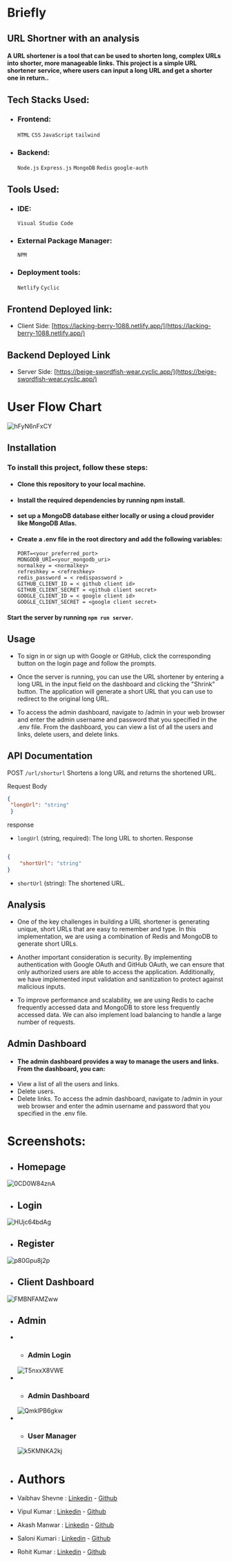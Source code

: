 # Briefly 
## URL Shortner with an analysis 

#### A URL shortener is a tool that can be used to shorten long, complex URLs into shorter, more manageable links. This project is a simple URL shortener service, where users can input a long URL and get a shorter one in return..
## Tech Stacks Used:
- ### Frontend: 
  `HTML` `CSS` `JavaScript` `tailwind`
- ### Backend: 
  `Node.js` `Express.js` `MongoDB` `Redis` `google-auth`

## Tools Used:
 - ### IDE:
    `Visual Studio Code` 
 - ### External Package Manager: 
    `NPM` 
 - ### Deployment tools:
    `Netlify` `Cyclic`

## Frontend Deployed link:
- Client Side: [https://lacking-berry-1088.netlify.app/](https://lacking-berry-1088.netlify.app/)

## Backend Deployed Link
- Server Side: [https://beige-swordfish-wear.cyclic.app/](https://beige-swordfish-wear.cyclic.app/)

# User Flow Chart 
<img src="https://imagetolink.com/ib/hFyN6nFxCY.png" alt="hFyN6nFxCY"/>

## Installation
 ### To install this project, follow these steps:

- #### Clone this repository to your local machine.
- #### Install the required dependencies by running npm install.
- #### set up a MongoDB database either locally or using a cloud provider like MongoDB Atlas.
- #### Create a .env file in the root directory and add the following variables: 
      PORT=<your_preferred_port>
      MONGODB_URI=<your_mongodb_uri>
      normalkey = <normalkey>
      refreshkey = <refreshkey>
      redis_password = < redispassword >
      GITHUB_CLIENT_ID = < github client id>
      GITHUB_CLIENT_SECRET = <github client secret>
      GOOGLE_CLIENT_ID = < google client id>
      GOOGLE_CLIENT_SECRET = <google client secret>
                                               
#### Start the server by running `npm run server`.
## Usage
  - To sign in or sign up with Google or GitHub, click the corresponding button on the login page and follow the prompts.
  - Once the server is running, you can use the URL shortener by entering a long URL in the input field on the dashboard and clicking the "Shrink" button. The application will generate a short URL that you can use to redirect to the original long URL.



 - To access the admin dashboard, navigate to /admin in your web browser and enter the admin username and password that you specified in the .env file. From the dashboard, you can view a list of all the users and links, delete users, and delete links.

## API Documentation
POST ```/url/shorturl```
Shortens a long URL and returns the shortened URL.

   Request Body
   ```json
   {
    "longUrl": "string"
    }

```
response

- `longUrl` (string, required): The long URL to shorten.
Response
```json

{
    "shortUrl": "string"
}
```
- `shortUrl` (string): The shortened URL.

## Analysis
-  One of the key challenges in building a URL shortener is generating unique, short URLs that are easy to remember and type. In this implementation, we are using a combination of Redis and MongoDB to generate short URLs.

- Another important consideration is security. By implementing authentication with Google OAuth and GitHub OAuth, we can ensure that only authorized users are able to access the application. Additionally, we have implemented input validation and sanitization to protect against malicious inputs.

- To improve performance and scalability, we are using Redis to cache frequently accessed data and MongoDB to store less frequently accessed data. We can also implement load balancing to handle a large number of requests.

## Admin Dashboard
- #### The admin dashboard provides a way to manage the users and links. From the dashboard, you can:
- View a list of all the users and links.
- Delete users.
- Delete links.
To access the admin dashboard, navigate to /admin in your web browser and enter the admin username and password that you specified in the .env file.

# Screenshots:
- ## Homepage
<img src="https://imagetolink.com/ib/0CD0W84znA.png" alt="0CD0W84znA"/>

- ## Login
<img src="https://imagetolink.com/ib/HUjc64bdAg.png" alt="HUjc64bdAg"/>
  
- ## Register
<img src="https://imagetolink.com/ib/p80Gpu8j2p.png" alt="p80Gpu8j2p"/>
  
- ## Client Dashboard
<img src="https://imagetolink.com/ib/FMBNFAMZww.png" alt="FMBNFAMZww"/>
  
- ## Admin
  
- - ### Admin Login
  <img src="https://imagetolink.com/ib/T5nxxX8VWE.png" alt="T5nxxX8VWE"/>
  
- - ### Admin Dashboard
  <img src="https://imagetolink.com/ib/QmklPB6gkw.png" alt="QmklPB6gkw"/>
  
- - ### User Manager
  <img src="https://imagetolink.com/ib/k5KMNKA2kj.png" alt="k5KMNKA2kj"/>

- # Authors

- Vaibhav Shevne :  [Linkedin](https://www.linkedin.com/in/vaibhav-shevne-1b1935170/) - [Github](https://github.com/vaibhzz101/)
- Vipul Kumar :  [Linkedin](https://www.linkedin.com/in/vipul-kumar-931a021b8) - [Github](https://github.com/vaibhzz101/)
- Akash Manwar :  [Linkedin](https://www.linkedin.com/in/akash-manwar-574277248/) - [Github](https://github.com/AkashManwar2506)
- Saloni Kumari :  [Linkedin](https://www.linkedin.com/in/saloni0021/) - [Github](https://github.com/Saloni0282)
- Rohit Kumar :  [Linkedin](https://www.linkedin.com/in/rohit-kumar824/) - [Github](https://github.com/rohitsingh1816/)


